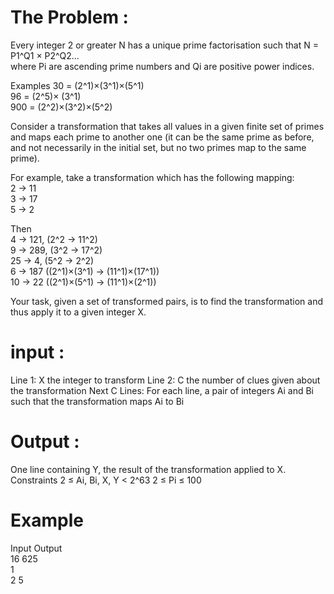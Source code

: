 
# The Problem : 

Every integer 2 or greater N has a unique prime factorisation such that
N = P1^Q1 × P2^Q2...<br>
where Pi are ascending prime numbers and Qi are positive power indices.

Examples
30 = (2^1)×(3^1)×(5^1)<br>
96 = (2^5)× (3^1)<br>
900 = (2^2)×(3^2)×(5^2)<br>

Consider a transformation that takes all values in a given finite set of primes and maps each prime to another one (it can be the same prime as before, and not necessarily in the initial set, but no two primes map to the same prime).

For example, take a transformation which has the following mapping:<br>
2 -> 11<br>
3 -> 17<br>
5 -> 2<br>

Then<br>
4 -> 121, (2^2 -> 11^2)<br>
9 -> 289, (3^2 -> 17^2)<br>
25 -> 4, (5^2 -> 2^2)<br>
6 -> 187 ((2^1)×(3^1) -> (11^1)×(17^1))<br>
10 -> 22 ((2^1)×(5^1) -> (11^1)×(2^1))<br>

Your task, given a set of transformed pairs, is to find the transformation and thus apply it to a given integer X.

# input : 

Line 1: X the integer to transform
Line 2: C the number of clues given about the transformation
Next C Lines: For each line, a pair of integers Ai and Bi such that the transformation maps Ai to Bi

# Output :

One line containing Y, the result of the transformation applied to X.
Constraints
2 ≤ Ai, Bi, X, Y < 2^63
2 ≤ Pi ≤ 100

# Example
  Input       Output<br>
16          625 <br>
1<br>
2 5<br>

